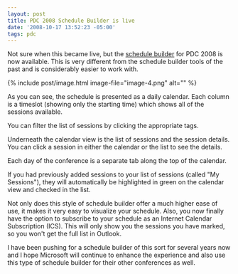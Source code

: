 ```yaml
---
layout: post
title: PDC 2008 Schedule Builder is live
date: '2008-10-17 13:52:23 -05:00'
tags: pdc
---
```


Not sure when this became live, but the [schedule builder](https://sessions.microsoftpdc.com/timeline.aspx) for PDC 2008 is now available. This is very different from the schedule builder tools of the past and is considerably easier to work with.

{% include post/image.html image-file="image-4.png" alt="" %} 

As you can see, the schedule is presented as a daily calendar. Each column is a timeslot (showing only the starting time) which shows all of the sessions available. 

You can filter the list of sessions by clicking the appropriate tags.

Underneath the calendar view is the list of sessions and the session details. You can click a session in either the calendar or the list to see the details.

Each day of the conference is a separate tab along the top of the calendar.

If you had previously added sessions to your list of sessions (called "My Sessions"), they will automatically be highlighted in green on the calendar view and checked in the list.

Not only does this style of schedule builder offer a much higher ease of use, it makes it very easy to visualize your schedule. Also, you now finally have the option to subscribe to your schedule as an Internet Calendar Subscription (ICS). This will only show you the sessions you have marked, so you won't get the full list in Outlook.

I have been pushing for a schedule builder of this sort for several years now and I hope Microsoft will continue to enhance the experience and also use this type of schedule builder for their other conferences as well.
